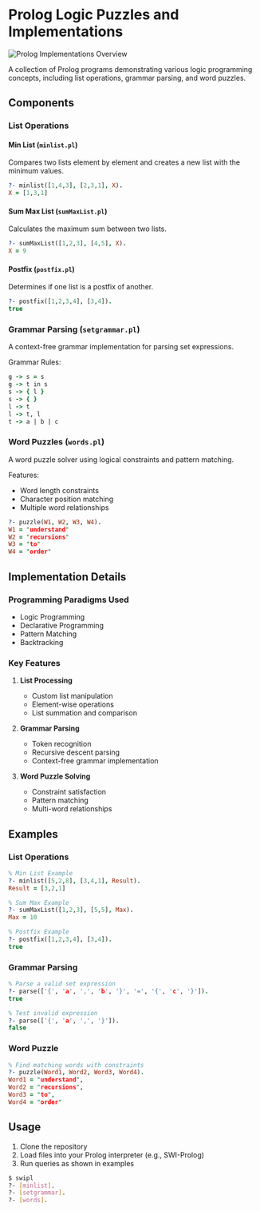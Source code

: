 
# Prolog Logic Puzzles and Implementations

![Prolog Implementations Overview](./prolog-diagram.svg)

A collection of Prolog programs demonstrating various logic programming concepts, including list operations, grammar parsing, and word puzzles.

## Components

### List Operations

#### Min List (`minlist.pl`)
Compares two lists element by element and creates a new list with the minimum values.

```prolog
?- minlist([1,4,3], [2,3,1], X).
X = [1,3,1]
```

#### Sum Max List (`sumMaxList.pl`)
Calculates the maximum sum between two lists.

```prolog
?- sumMaxList([1,2,3], [4,5], X).
X = 9
```

#### Postfix (`postfix.pl`)
Determines if one list is a postfix of another.

```prolog
?- postfix([1,2,3,4], [3,4]).
true
```

### Grammar Parsing (`setgrammar.pl`)
A context-free grammar implementation for parsing set expressions.

Grammar Rules:
```prolog
g -> s = s
g -> t in s
s -> { l }
s -> { }
l -> t
l -> t, l
t -> a | b | c
```

### Word Puzzles (`words.pl`)
A word puzzle solver using logical constraints and pattern matching.

Features:
- Word length constraints
- Character position matching
- Multiple word relationships

```prolog
?- puzzle(W1, W2, W3, W4).
W1 = "understand"
W2 = "recursions"
W3 = "to"
W4 = "order"
```

## Implementation Details

### Programming Paradigms Used
- Logic Programming
- Declarative Programming
- Pattern Matching
- Backtracking

### Key Features
1. **List Processing**
   - Custom list manipulation
   - Element-wise operations
   - List summation and comparison

2. **Grammar Parsing**
   - Token recognition
   - Recursive descent parsing
   - Context-free grammar implementation

3. **Word Puzzle Solving**
   - Constraint satisfaction
   - Pattern matching
   - Multi-word relationships

## Examples

### List Operations
```prolog
% Min List Example
?- minlist([5,2,8], [3,4,1], Result).
Result = [3,2,1]

% Sum Max Example
?- sumMaxList([1,2,3], [5,5], Max).
Max = 10

% Postfix Example
?- postfix([1,2,3,4], [3,4]).
true
```

### Grammar Parsing
```prolog
% Parse a valid set expression
?- parse(['{', 'a', ',', 'b', '}', '=', '{', 'c', '}']).
true

% Test invalid expression
?- parse(['{', 'a', ',', '}']).
false
```

### Word Puzzle
```prolog
% Find matching words with constraints
?- puzzle(Word1, Word2, Word3, Word4).
Word1 = "understand",
Word2 = "recursions",
Word3 = "to",
Word4 = "order"
```

## Usage

1. Clone the repository
2. Load files into your Prolog interpreter (e.g., SWI-Prolog)
3. Run queries as shown in examples

```bash
$ swipl
?- [minlist].
?- [setgrammar].
?- [words].
```

